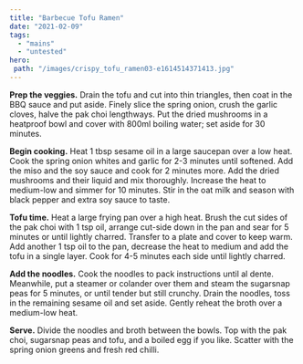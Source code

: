 ```yaml
---
title: "Barbecue Tofu Ramen"
date: "2021-02-09"
tags: 
  - "mains"
  - "untested"
hero: 
 path: "/images/crispy_tofu_ramen03-e1614514371413.jpg"
---
```


**Prep the veggies.** Drain the tofu and cut into thin triangles, then coat in the BBQ sauce and put aside. Finely slice the spring onion, crush the garlic cloves, halve the pak choi lengthways. Put the dried mushrooms in a heatproof bowl and cover with 800ml boiling water; set aside for 30 minutes.

**Begin cooking.** Heat 1 tbsp sesame oil in a large saucepan over a low heat. Cook the spring onion whites and garlic for 2-3 minutes until softened. Add the miso and the soy sauce and cook for 2 minutes more. Add the dried mushrooms and their liquid and mix thoroughly. Increase the heat to medium-low and simmer for 10 minutes. Stir in the oat milk and season with black pepper and extra soy sauce to taste.

**Tofu time.** Heat a large frying pan over a high heat. Brush the cut sides of the pak choi with 1 tsp oil, arrange cut-side down in the pan and sear for 5 minutes or until lightly charred. Transfer to a plate and cover to keep warm. Add another 1 tsp oil to the pan, decrease the heat to medium and add the tofu in a single layer. Cook for 4-5 minutes each side until lightly charred.

**Add the noodles.** Cook the noodles to pack instructions until al dente. Meanwhile, put a steamer or colander over them and steam the sugarsnap peas for 5 minutes, or until tender but still crunchy. Drain the noodles, toss in the remaining sesame oil and set aside. Gently reheat the broth over a medium-low heat.

**Serve.** Divide the noodles and broth between the bowls. Top with the pak choi, sugarsnap peas and tofu, and a boiled egg if you like. Scatter with the spring onion greens and fresh red chilli.
